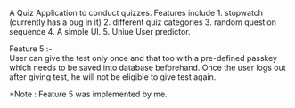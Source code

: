 A Quiz Application to conduct quizzes.
Features include 
	1. stopwatch (currently has a bug in it)
	2. different quiz categories
	3. random question sequence
	4. A simple UI.
	5. Uniue User predictor.

Feature 5 :-	
User can give the test only once and that too with a pre-defined passkey which needs to be saved into database beforehand.
Once the user logs out after giving test, he will not be eligible to give test again.

*Note : Feature 5 was implemented by me.